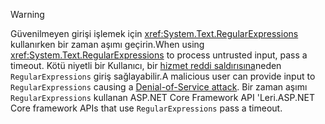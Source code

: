 > [!WARNING]
> <span data-ttu-id="7fce5-101">Güvenilmeyen girişi işlemek için <xref:System.Text.RegularExpressions> kullanırken bir zaman aşımı geçirin.</span><span class="sxs-lookup"><span data-stu-id="7fce5-101">When using <xref:System.Text.RegularExpressions> to process untrusted input, pass a timeout.</span></span> <span data-ttu-id="7fce5-102">Kötü niyetli bir Kullanıcı, bir [hizmet reddi saldırısına](https://www.us-cert.gov/ncas/tips/ST04-015)neden `RegularExpressions` giriş sağlayabilir.</span><span class="sxs-lookup"><span data-stu-id="7fce5-102">A malicious user can provide input to `RegularExpressions` causing a [Denial-of-Service attack](https://www.us-cert.gov/ncas/tips/ST04-015).</span></span> <span data-ttu-id="7fce5-103">Bir zaman aşımı `RegularExpressions` kullanan ASP.NET Core Framework API 'Leri.</span><span class="sxs-lookup"><span data-stu-id="7fce5-103">ASP.NET Core framework APIs that use `RegularExpressions` pass a timeout.</span></span>